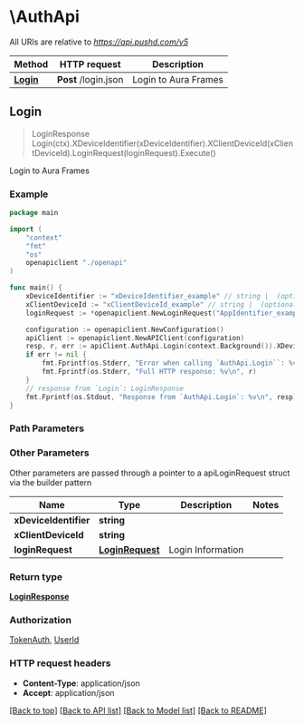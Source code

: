 # \AuthApi

All URIs are relative to *https://api.pushd.com/v5*

Method | HTTP request | Description
------------- | ------------- | -------------
[**Login**](AuthApi.md#Login) | **Post** /login.json | Login to Aura Frames



## Login

> LoginResponse Login(ctx).XDeviceIdentifier(xDeviceIdentifier).XClientDeviceId(xClientDeviceId).LoginRequest(loginRequest).Execute()

Login to Aura Frames

### Example

```go
package main

import (
    "context"
    "fmt"
    "os"
    openapiclient "./openapi"
)

func main() {
    xDeviceIdentifier := "xDeviceIdentifier_example" // string |  (optional)
    xClientDeviceId := "xClientDeviceId_example" // string |  (optional)
    loginRequest := *openapiclient.NewLoginRequest("AppIdentifier_example", "ClientDeviceId_example", "IdentifierForVendor_example", "Locale_example", *openapiclient.NewLoginRequestUser("Email_example", "Password_example")) // LoginRequest | Login Information (optional)

    configuration := openapiclient.NewConfiguration()
    apiClient := openapiclient.NewAPIClient(configuration)
    resp, r, err := apiClient.AuthApi.Login(context.Background()).XDeviceIdentifier(xDeviceIdentifier).XClientDeviceId(xClientDeviceId).LoginRequest(loginRequest).Execute()
    if err != nil {
        fmt.Fprintf(os.Stderr, "Error when calling `AuthApi.Login``: %v\n", err)
        fmt.Fprintf(os.Stderr, "Full HTTP response: %v\n", r)
    }
    // response from `Login`: LoginResponse
    fmt.Fprintf(os.Stdout, "Response from `AuthApi.Login`: %v\n", resp)
}
```

### Path Parameters



### Other Parameters

Other parameters are passed through a pointer to a apiLoginRequest struct via the builder pattern


Name | Type | Description  | Notes
------------- | ------------- | ------------- | -------------
 **xDeviceIdentifier** | **string** |  | 
 **xClientDeviceId** | **string** |  | 
 **loginRequest** | [**LoginRequest**](LoginRequest.md) | Login Information | 

### Return type

[**LoginResponse**](LoginResponse.md)

### Authorization

[TokenAuth](../README.md#TokenAuth), [UserId](../README.md#UserId)

### HTTP request headers

- **Content-Type**: application/json
- **Accept**: application/json

[[Back to top]](#) [[Back to API list]](../README.md#documentation-for-api-endpoints)
[[Back to Model list]](../README.md#documentation-for-models)
[[Back to README]](../README.md)

